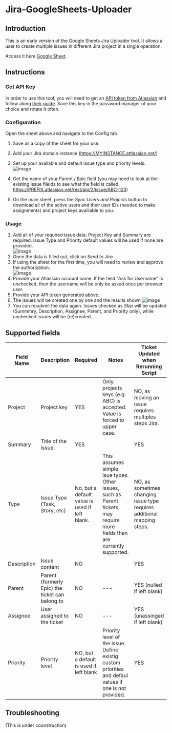 # Jira-GoogleSheets-Uploader

## Introduction
This is an early version of the Google Sheets Jira Uploader tool. It allows a user to create multiple issues in different Jira project in a single operation. 

Access it here [Google Sheet](https://docs.google.com/spreadsheets/d/18Z0NzKmpsslgK8S6UUuGojubZBny0_C3KU7Lp9foPpM/edit#gid=1564783105).

## Instructions
### Get API Key
In order to use this tool, you will need to get an [API token from Atlassian](https://id.atlassian.com/manage-profile/security/api-tokens) and follow along [their guide](https://support.atlassian.com/atlassian-account/docs/manage-api-tokens-for-your-atlassian-account/). Save this key in the password manager of your choice and rotate it often. 

### Configuration
Open the sheet above and navigate to the Config tab
 1. Save as a copy of the sheet for your use. 
 2. Add your Jira domain instance (https://MYINSTANCE.attlassian.net/)
 3. Set up your available and default issue type and priority levels.  
    ![image](https://github.com/alexrumer/Jira-GoogleSheets-Uploader/assets/20408958/c0bed28a-df15-48fe-9014-ed72c299c81e)

 6. Get the name of your Parent / Epic field (you may need to look at the existing issue fiields to see what the field is called https://PREFIX.atlassian.net/rest/api/2/issue/ABC-123)
 7. On the main sheet, press the *Sync Users and Projects* button to download all of the active users and their user IDs (needed to make assignments) and project keys availiable to you. 


### Usage
1. Add all of your required issue data. Project Key and Summary are required. Issue Type and Priority default values will be used if none are provided.  
 ![image](https://github.com/alexrumer/Jira-GoogleSheets-Uploader/assets/20408958/e0a384e4-9ea0-48a9-ad24-8945ab023c97)
2. Once the data is filled out, click on *Send to Jira*
3. If using the sheet for the first time, you will need to review and approve the authorization.  
![image](https://github.com/alexrumer/Jira-GoogleSheets-Uploader/assets/20408958/2f7489d5-50ee-40e7-94c8-50c48e7e957a)
4. Provide your Atlassian account name. If the field "Ask for Username" is unchecked, then the username will be only be asked once per browser user. 
5. Provide your API token generated above.
6. The issues will be created one by one and the results shown
![image](https://github.com/alexrumer/Jira-GoogleSheets-Uploader/assets/20408958/702ca6fa-803b-46a0-8744-21d14f232e70)
7. You can resubmit the data again. Issues checked as *Skip* will be updated (Summmry, Description, Assignee, Parent, and Priority only), while unchecked issues will be (re)created. 
   
## Supported fields
| Field Name  | Description | Required |Notes | Ticket Updated when Rerunning Script |
| ---  | --- | --- | --- | --- |
| Project  | Project key | YES | Only projects keys (e.g. ABC) is accepted. Value is forced to upper case. | NO, as moving an issue requires multiples steps Jira. |
| Summary  | Title of the issue. | YES | | YES |
| Type  | Issue Type (Task, Story, etc)| No, but a default value is used if left blank. | This assumes simple isue types. Other issues, such as Parent tickets, may require more fields than are currently supported. | NO, as sometimes changing issue type requires additional mapping steps. |
| Description  | Issue content | NO | | YES |
| Parent  | Parent (formerly Epic) the ticket can belong to | NO |---| YES (nulled if left blank) |
| Assignee  | User assigned to the ticket | NO |---| YES (unassinged if left blank)|
| Priority  | Priority level | NO, but a default is used if left blank | Priority level of the issue. Define existig custom priorities and defaul values if one is not provided. |YES|

## Troubleshooting
(This is under coonstruction)


